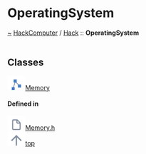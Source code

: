 <a id="operatingsystem"></a>
<h1>OperatingSystem</h1>
<a id="namespacehack_1_1operatingsystem"></a>
<a href="https://github.com/CharlesCarley/HackComputer#~">~</a>
<a href="index.md#index">HackComputer</a>
<span class="inline-text">/</span>
<a href="namespaceHack.md#hack">Hack</a>
<span class="inline-text">::</span>
<span class="bold-text"><b>OperatingSystem</b></span>
<br/>
<br/>
<a id="classes"></a>
<h2>Classes</h2>
<div class="icon-link">
<img src="../images/class.svg"/><a href="classHack_1_1OperatingSystem_1_1Memory.md#memory">Memory</a>
</div>
<a id="defined-in"></a>
<h4>Defined in</h4>
<span class="icon-list-item"><a href="https://github.com/CharlesCarley/HackComputer/blob/master/F:/HackComputer/Source/OperatingSystem/Memory.h#L25" class="icon-list-item"><img src="../images/file.svg" class="icon-list-item"/><span class="icon-list-item">Memory.h</span>
</a>
</span>
<br/>
<span class="icon-list-item"><a href="#operatingsystem" class="icon-list-item"><img src="../images/jumpToTop.svg" class="icon-list-item"/><span class="icon-list-item">top</span>
</a>
</span>
</div>
</div>
</body>
</html>
